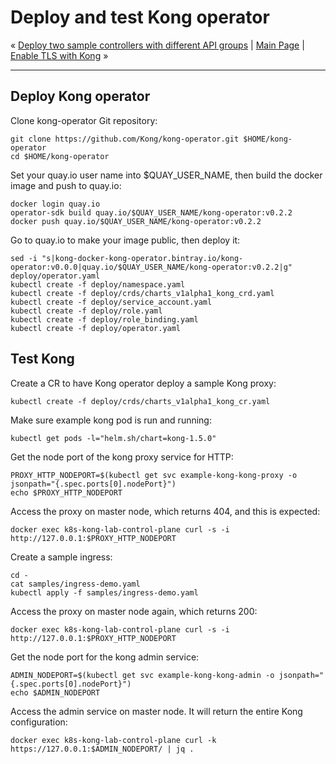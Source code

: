 # Deploy and test Kong operator

« [Deploy two sample controllers with different API groups](05-deploy-sample-controllers.md) | [Main Page](../../README.md) | [Enable TLS with Kong](07-enable-tls-with-kong.md) »

---

## Deploy Kong operator

Clone kong-operator Git repository:

```shell
git clone https://github.com/Kong/kong-operator.git $HOME/kong-operator
cd $HOME/kong-operator
```

Set your quay.io user name into $QUAY_USER_NAME, then build the docker image and push to quay.io:
<!--
QUAY_USER_NAME=moyingbj
var::set "Input your quay.io user name" "QUAY_USER_NAME"
var::save "QUAY_USER_NAME"
-->

```shell
docker login quay.io
operator-sdk build quay.io/$QUAY_USER_NAME/kong-operator:v0.2.2
docker push quay.io/$QUAY_USER_NAME/kong-operator:v0.2.2
```

Go to quay.io to make your image public, then deploy it:

```shell
sed -i "s|kong-docker-kong-operator.bintray.io/kong-operator:v0.0.0|quay.io/$QUAY_USER_NAME/kong-operator:v0.2.2|g" deploy/operator.yaml
kubectl create -f deploy/namespace.yaml
kubectl create -f deploy/crds/charts_v1alpha1_kong_crd.yaml
kubectl create -f deploy/service_account.yaml
kubectl create -f deploy/role.yaml
kubectl create -f deploy/role_binding.yaml
kubectl create -f deploy/operator.yaml
```
<!--
task::cmd
-->

## Test Kong

Create a CR to have Kong operator deploy a sample Kong proxy:

```shell
kubectl create -f deploy/crds/charts_v1alpha1_kong_cr.yaml
```

Make sure example kong pod is run and running:

```shell
kubectl get pods -l="helm.sh/chart=kong-1.5.0"
```
<!--
task::cmd
-->

Get the node port of the kong proxy service for HTTP:

```shell
PROXY_HTTP_NODEPORT=$(kubectl get svc example-kong-kong-proxy -o jsonpath="{.spec.ports[0].nodePort}")
echo $PROXY_HTTP_NODEPORT
```

Access the proxy on master node, which returns 404, and this is expected:

```shell
docker exec k8s-kong-lab-control-plane curl -s -i http://127.0.0.1:$PROXY_HTTP_NODEPORT
```

Create a sample ingress:

```shell
cd -
cat samples/ingress-demo.yaml
kubectl apply -f samples/ingress-demo.yaml
```

Access the proxy on master node again, which returns 200:

```shell
docker exec k8s-kong-lab-control-plane curl -s -i http://127.0.0.1:$PROXY_HTTP_NODEPORT
```

Get the node port for the kong admin service:

```shell
ADMIN_NODEPORT=$(kubectl get svc example-kong-kong-admin -o jsonpath="{.spec.ports[0].nodePort}")
echo $ADMIN_NODEPORT
```

Access the admin service on master node. It will return the entire Kong configuration:

```shell
docker exec k8s-kong-lab-control-plane curl -k https://127.0.0.1:$ADMIN_NODEPORT/ | jq .
```

